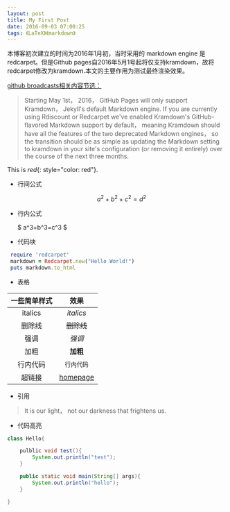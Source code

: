 ```yaml
---
layout: post
title: My First Post
date: 2016-09-03 07:00:25
tags: 《LaTeX》《markdown》
---
```


本博客初次建立的时间为2016年1月初，当时采用的 markdown engine 是 redcarpet。但是Github pages自2016年5月1号起将仅支持kramdown，故将redcarpet修改为kramdown.本文的主要作用为测试最终渲染效果。

[github broadcasts相关内容节选：](https://github.com/blog/2100-github-pages-now-faster-and-simpler-with-jekyll-3-0)

>Starting May 1st， 2016， GitHub Pages will only support Kramdown， Jekyll's default Markdown engine. If you are currently using Rdiscount or Redcarpet we've enabled Kramdown's GitHub-flavored Markdown support by default， meaning Kramdown should have all the features of the two deprecated Markdown engines， so the transition should be as simple as updating the Markdown setting to kramdown in your site's configuration (or removing it entirely) over the course of the next three months.


This is *red*{: style="color: red"}.

- 行间公式

    $$ a^2 + b^2 + c^2= d^2 $$

- 行内公式

     $ a^3+b^3=c^3 $

- 代码块

``` ruby
 require 'redcarpet'
 markdown = Redcarpet.new("Hello World!")
 puts markdown.to_html
```

- 表格

 一些简单样式 | 效果
 :--------:   | :--------:
  italics      | _italics_
   删除线|~~删除线~~
强调       |*强调*
加粗|**加粗**
行内代码|`行内代码`
超链接|[homepage](http://xuliuchengxlc.github.io)


- 引用

> It is our light， not our darkness that frightens us.

- 代码高亮

``` java
class Hello{

    pulblic void test(){
        System.out.println("test");
    }

    public static void main(String[] args){
        System.out.println("hello");
    }

}
```
